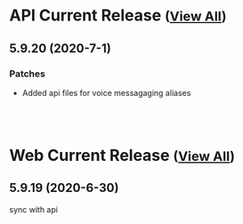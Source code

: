 
# API Current Release <small>([View All](/API.md))</small>
## 5.9.20 (2020-7-1)
### Patches 

- Added api files for voice messagaging aliases

<br><br>
# Web Current Release <small>([View All](/Web.md))</small>
## 5.9.19 (2020-6-30)
sync with api

  